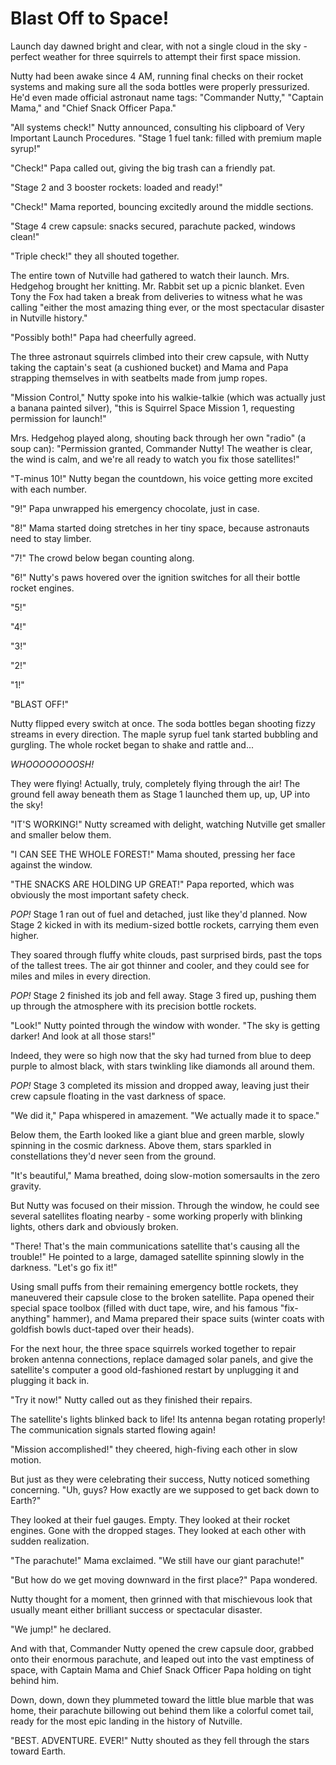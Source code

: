 # Blast Off to Space!

Launch day dawned bright and clear, with not a single cloud in the sky - perfect weather for three squirrels to attempt their first space mission.

Nutty had been awake since 4 AM, running final checks on their rocket systems and making sure all the soda bottles were properly pressurized. He'd even made official astronaut name tags: "Commander Nutty," "Captain Mama," and "Chief Snack Officer Papa."

"All systems check!" Nutty announced, consulting his clipboard of Very Important Launch Procedures. "Stage 1 fuel tank: filled with premium maple syrup!"

"Check!" Papa called out, giving the big trash can a friendly pat.

"Stage 2 and 3 booster rockets: loaded and ready!"

"Check!" Mama reported, bouncing excitedly around the middle sections.

"Stage 4 crew capsule: snacks secured, parachute packed, windows clean!"

"Triple check!" they all shouted together.

The entire town of Nutville had gathered to watch their launch. Mrs. Hedgehog brought her knitting. Mr. Rabbit set up a picnic blanket. Even Tony the Fox had taken a break from deliveries to witness what he was calling "either the most amazing thing ever, or the most spectacular disaster in Nutville history."

"Possibly both!" Papa had cheerfully agreed.

The three astronaut squirrels climbed into their crew capsule, with Nutty taking the captain's seat (a cushioned bucket) and Mama and Papa strapping themselves in with seatbelts made from jump ropes.

"Mission Control," Nutty spoke into his walkie-talkie (which was actually just a banana painted silver), "this is Squirrel Space Mission 1, requesting permission for launch!"

Mrs. Hedgehog played along, shouting back through her own "radio" (a soup can): "Permission granted, Commander Nutty! The weather is clear, the wind is calm, and we're all ready to watch you fix those satellites!"

"T-minus 10!" Nutty began the countdown, his voice getting more excited with each number.

"9!" Papa unwrapped his emergency chocolate, just in case.

"8!" Mama started doing stretches in her tiny space, because astronauts need to stay limber.

"7!" The crowd below began counting along.

"6!" Nutty's paws hovered over the ignition switches for all their bottle rocket engines.

"5!" 

"4!"

"3!" 

"2!"

"1!"

"BLAST OFF!"

Nutty flipped every switch at once. The soda bottles began shooting fizzy streams in every direction. The maple syrup fuel tank started bubbling and gurgling. The whole rocket began to shake and rattle and...

*WHOOOOOOOOSH!*

They were flying! Actually, truly, completely flying through the air! The ground fell away beneath them as Stage 1 launched them up, up, UP into the sky!

"IT'S WORKING!" Nutty screamed with delight, watching Nutville get smaller and smaller below them.

"I CAN SEE THE WHOLE FOREST!" Mama shouted, pressing her face against the window.

"THE SNACKS ARE HOLDING UP GREAT!" Papa reported, which was obviously the most important safety check.

*POP!* Stage 1 ran out of fuel and detached, just like they'd planned. Now Stage 2 kicked in with its medium-sized bottle rockets, carrying them even higher.

They soared through fluffy white clouds, past surprised birds, past the tops of the tallest trees. The air got thinner and cooler, and they could see for miles and miles in every direction.

*POP!* Stage 2 finished its job and fell away. Stage 3 fired up, pushing them up through the atmosphere with its precision bottle rockets.

"Look!" Nutty pointed through the window with wonder. "The sky is getting darker! And look at all those stars!"

Indeed, they were so high now that the sky had turned from blue to deep purple to almost black, with stars twinkling like diamonds all around them.

*POP!* Stage 3 completed its mission and dropped away, leaving just their crew capsule floating in the vast darkness of space.

"We did it," Papa whispered in amazement. "We actually made it to space."

Below them, the Earth looked like a giant blue and green marble, slowly spinning in the cosmic darkness. Above them, stars sparkled in constellations they'd never seen from the ground.

"It's beautiful," Mama breathed, doing slow-motion somersaults in the zero gravity.

But Nutty was focused on their mission. Through the window, he could see several satellites floating nearby - some working properly with blinking lights, others dark and obviously broken.

"There! That's the main communications satellite that's causing all the trouble!" He pointed to a large, damaged satellite spinning slowly in the darkness. "Let's go fix it!"

Using small puffs from their remaining emergency bottle rockets, they maneuvered their capsule close to the broken satellite. Papa opened their special space toolbox (filled with duct tape, wire, and his famous "fix-anything" hammer), and Mama prepared their space suits (winter coats with goldfish bowls duct-taped over their heads).

For the next hour, the three space squirrels worked together to repair broken antenna connections, replace damaged solar panels, and give the satellite's computer a good old-fashioned restart by unplugging it and plugging it back in.

"Try it now!" Nutty called out as they finished their repairs.

The satellite's lights blinked back to life! Its antenna began rotating properly! The communication signals started flowing again!

"Mission accomplished!" they cheered, high-fiving each other in slow motion.

But just as they were celebrating their success, Nutty noticed something concerning. "Uh, guys? How exactly are we supposed to get back down to Earth?"

They looked at their fuel gauges. Empty. They looked at their rocket engines. Gone with the dropped stages. They looked at each other with sudden realization.

"The parachute!" Mama exclaimed. "We still have our giant parachute!"

"But how do we get moving downward in the first place?" Papa wondered.

Nutty thought for a moment, then grinned with that mischievous look that usually meant either brilliant success or spectacular disaster.

"We jump!" he declared.

And with that, Commander Nutty opened the crew capsule door, grabbed onto their enormous parachute, and leaped out into the vast emptiness of space, with Captain Mama and Chief Snack Officer Papa holding on tight behind him.

Down, down, down they plummeted toward the little blue marble that was home, their parachute billowing out behind them like a colorful comet tail, ready for the most epic landing in the history of Nutville.

"BEST. ADVENTURE. EVER!" Nutty shouted as they fell through the stars toward Earth.